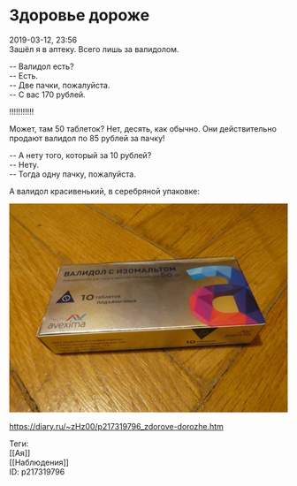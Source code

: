 Здоровье дороже
================

   
 2019-03-12, 23:56   
  Зашёл я в аптеку. Всего лишь за валидолом.   
   
 -- Валидол есть?   
 -- Есть.   
 -- Две пачки, пожалуйста.   
 -- С вас 170 рублей.   
   
 !!!!!!!!!!!   
   
 Может, там 50 таблеток? Нет, десять, как обычно. Они действительно продают валидол по 85 рублей за пачку!   
   
 -- А нету того, который за 10 рублей?   
 -- Нету.   
 -- Тогда одну пачку, пожалуйста.   
   
 А валидол красивенький, в серебряной упаковке:   
   
   [![](pics/fvQTxbHl.jpg)](https://i.imgur.com/fvQTxbH.jpg)     
    
 <https://diary.ru/~zHz00/p217319796_zdorove-dorozhe.htm>   
   
 Теги:   
 [[Ая]]   
 [[Наблюдения]]   
 ID: p217319796